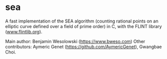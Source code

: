 # sea
A fast implementation of the SEA algorithm (counting rational points on an elliptic curve defined over a field of prime order) in C, with the FLINT library (www.flintlib.org).

Main author: Benjamin Wesolowski (https://www.bweso.com)
Other contributors: Aymeric Genet (https://github.com/AymericGenet), Gwangbae Choi.
